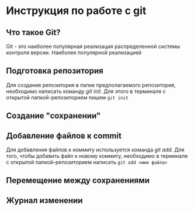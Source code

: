 # Инструкция по работе с git

Что такое Git?
-
Git - это наиболее популярная реализация распределенной системы контроля версии. Наиболее популярной реализацией 

## Подготовка репозитория
Для создания репозитория в папке предполагаемого репозитория, необходимо написать команду *git init*. Для этого в терминале с открытой папкой-репозиторием пишем `git init`

## Создание "сохранении"

Добавление файлов к commit
-
Для добавления файлов к коммиту используется команда *git add*. Для того, чтобы добавить файл к новому коммиту, необходимо в терминале с открытой папкой-репозиторием написать `git add <имя файла>`
## Перемещение между сохранениями

Журнал изменении
-